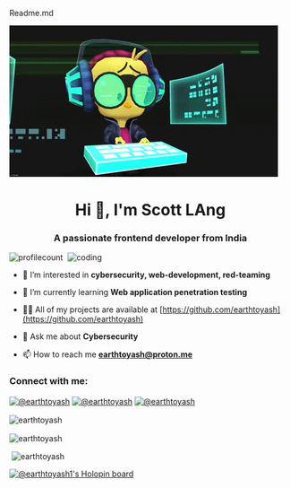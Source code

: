 Readme.md 

![logo](https://raw.githubusercontent.com/earthtoyash/earthtoyash/main/giphy.gif  )
<h1 align="center">Hi 👋, I'm Scott LAng</h1>
<h3 align="center">A passionate frontend developer from India</h3>
<img align="right" alt="coding" width="400" src="https://avatars.githubusercontent.com/u/112372825?v=4 ">


<p align="left"> <img src="https://komarev.com/ghpvc/?username=earthtoyash&label=Profile%20views&color=0e75b6&style=flat" alt="profilecount" /> </p>

- 🔭 I’m interested in **cybersecurity, web-development, red-teaming**

- 🌱 I’m currently learning **Web application penetration testing**

- 👨‍💻 All of my projects are available at [https://github.com/earthtoyash](https://github.com/earthtoyash)

- 💬 Ask me about **Cybersecurity**

- 📫 How to reach me **earthtoyash@proton.me**

<h3 align="left">Connect with me:</h3>
<p align="left">
<a href="https://www.twitter.com/in/earthtoyash" target="blank"><img align="center" src="https://raw.githubusercontent.com/rahuldkjain/github-profile-readme-generator/master/src/images/icons/Social/twitter.svg" alt="@earthtoyash" height="30" width="40" /></a>
<a href="https://earthtoyash.medium.com/" target="blank"><img align="center" src="https://raw.githubusercontent.com/rahuldkjain/github-profile-readme-generator/master/src/images/icons/Social/instagram.svg" alt="@earthtoyash" height="30" width="40" /></a>
<a href="https://www.linkedin.com/in/earthtoyash" target="blank"><img align="center" src="https://raw.githubusercontent.com/rahuldkjain/github-profile-readme-generator/master/src/images/icons/Social/linked-in-alt.svg" alt="@earthtoyash" height="30" width="40" /></a>
</p>


<p><img align="center" src="https://github-readme-streak-stats.herokuapp.com/?user=earthtoyash&" alt="earthtoyash" /></p>
<p><img align="center" src="https://github-readme-stats.vercel.app/api/top-langs?username=earthtoyash&show_icons=true&locale=en&layout=compact" alt="earthtoyash" /></p>

<p>&nbsp;<img align="center" src="https://github-readme-stats.vercel.app/api?username=earthtoyash&show_icons=true&locale=en" alt="earthtoyash" /></p>




[![@earthtoyash1's Holopin board](https://holopin.io/api/user/board?user=earthtoyash1)](https://holopin.io/@earthtoyash1)
